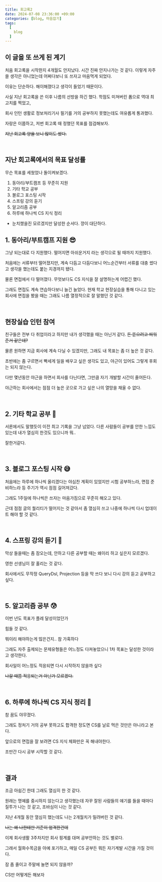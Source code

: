 ```yaml
---
title: 회고록2
date: 2024-07-08 23:36:00 +09:00
categories: [blog, 마음잡기]
tags:
  [
    blog
  ]
---
```


## 이 글을 또 쓰게 된 계기

처음 회고록을 시작한지 4개월도 안지났다. 시간 진짜 안지나가는 것 같다. 이렇게 자주 쓸 생각은 아니었는데 어쩌다보니 또 쓰자고 마음먹게 되었다.

이유는 단순하다. 해이해졌다고 생각이 들었기 때문이다.

사실 지난 회고록을 쓴 이후 나름의 선방을 하긴 했다. 학점도 미쳐버린 폼으로 역대 최고치를 찍었고,

회사 인턴 생활로 정보처리기사 필기를 거의 공부하지 못했는데도 여유롭게 통과했다.

자랑은 이쯤하고, 저번 회고록 때 정했던 목표를 점검해보자.

~~지난 회고록 양을 보니 많이도 썼다.~~

<br>

## 지난 회고록에서의 목표 달성률

무슨 목표를 세웠었나 돌이켜보겠다.

1. 동아리/부트캠프 등 꾸준히 지원
2. 기타 학교 공부
3. 블로그 포스팅 시작
4. 스프링 강의 듣기
5. 알고리즘 공부
6. 하루에 하나씩 CS 지식 정리

- 눈치챘을진 모르겠지만 달성한 순서다. 깡이 대단하다.

## 1. 동아리/부트캠프 지원 😎

그냥 되는대로 다 지원했다. 떨어지면 아쉬운거지 라는 생각으로 될 때까지 지원했다.

처음에는 서류부터 떨어졌지만, 계속 다듬고 다듬다보니 어느순간부터 서류를 대충 썼다고 생각을 했는데도 붙는 지경까지 됐다.

물론 면접에서 다 떨어졌다. 무엇보다도 CS 지식을 잘 설명하는게 어렵긴 했다.

그래도 면접도 계속 연습하다보니 늘긴 늘었다. 현재 학교 현장실습을 통해 다니고 있는 회사에 면접을 봤을 때는 그래도 나름 열정적으로 잘 말했던 것 같다.

<br>

## 현장실습 인턴 참여

친구들은 전부 다 취업이라고 하지만 내가 생각했을 때는 아닌거 같다. ~~돈 뜯으려고 띄워준거 같은데?~~

물론 원하면 지금 회사에 계속 다닐 수 있겠지만, 그래도 내 목표는 좀 더 높은 것 같다.

초반에는 좀 구르면서 빡세게 일을 배우고 싶은 생각도 있고, 야근이 있어도 그렇게 후회는 되지 않는다.

다만 몇년동안 야근을 하면서 회사를 다닌다면, 그만큼 자기 개발할 시간이 줄어든다.

야근하는 회사에서는 점점 더 높은 곳으로 가고 싶은 나의 열망을 채울 수 없다.

<br>

## 2. 기타 학교 공부 🤩

서론에서도 말했듯이 이전 최고 기록을 그냥 넘었다. 다른 사람들이 공부를 안한 느낌도 있는데 내가 열심히 한것도 있으니까 뭐..

잘한거같다.

<br>

## 3. 블로그 포스팅 시작 😅

처음에는 하루에 하나씩 올리겠다는 야심찬 계획이 있었지만 시험 공부하느라, 면접 준비하느라 등 주기가 역시 점점 길어져갔다.

그래도 1주일에 하나씩은 쓰자는 마음가짐으로 꾸준히 해오고 있다.

근데 점점 글의 퀄리티가 떨어지는 것 같아서 좀 열심히 쓰고 나중에 하나씩 다시 업데이트 해야 할 것 같다.

<br>

## 4. 스프링 강의 듣기 🤔

막상 들을때는 좀 잠오는데, 안하고 다른 공부할 때는 왜이리 하고 싶은지 모르겠다.

영한 선생님이 잘 홀리는 것 같다.

회사에서도 무작정 QueryDsl, Projection 등을 막 쓰다 보니 다시 강의 듣고 공부하고 싶다.

<br>

## 5. 알고리즘 공부 😰

이번 년도 목표가 플레 달성이었던가

힘들 것 같다.

뭐이리 해야하는게 많은건지.. 참 가혹하다

그래도 자주 출제되는 문제유형들은 어느정도 다져놓았으니 1차 목표는 달성한 것이라고 생각한다.

회사일이 어느정도 적응되면 다시 시작하지 않을까 싶다

~~나갈 때쯤 적응되는거 아닌가 모르겠다.~~

<br>

## 6. 하루에 하나씩 CS 지식 정리 🤡

참 꿈도 야무졌다.

그래도 정처기 거의 공부 못하고도 합격한 정도면 CS를 날로 먹은 것만은 아니라고 본다.

앞으로의 면접을 잘 보려면 CS 지식 체화만은 꼭 해내야한다.

조만간 다시 공부 시작할 것 같다.

<br>

## 결과

조금 아쉽긴 한데 그래도 열심히 한 것 같다.

원래는 명예를 중시하지 않는다고 생각했는데 자꾸 잘된 사람들의 얘기를 들을 때마다 질투가 나는 것 같고, 조바심이 나는 것 같다.

지난 4개월 동안 열심히 했는데도 나는 2개월치가 밀려버린 것 같다.

~~나는 왜 나한테만 기준이 엄격한건데~~

이제 회사생활 3주차지만 회사 핑계를 대며 공부안하는 것도 별로다.

그래서 월화수목금을 아예 포기하고, 매일 CS 공부든 뭐든 자기계발 시간을 가질 것이다.

잠 좀 줄이고 주말에 놀면 되지 않을까?

CS만 어떻게든 해보자